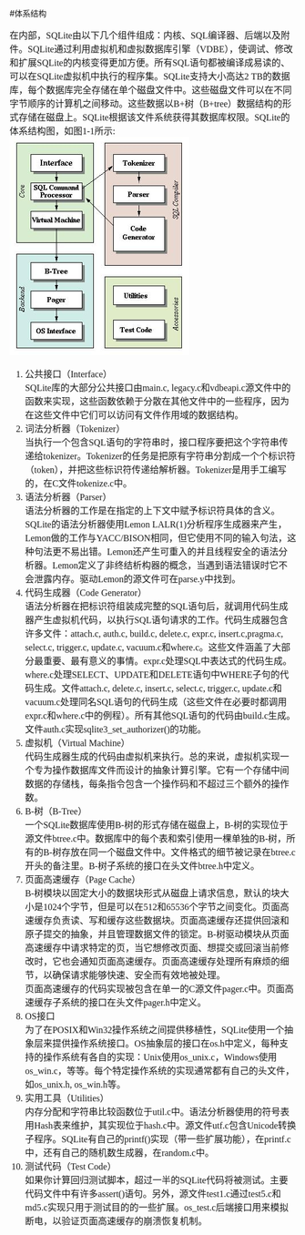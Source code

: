 #体系结构
<font face="微软雅黑" size="3px">

在内部，SQLite由以下几个组件组成：内核、SQL编译器、后端以及附件。SQLite通过利用虚拟机和虚拟数据库引擎（VDBE），使调试、修改和扩展SQLite的内核变得更加方便。所有SQL语句都被编译成易读的、可以在SQLite虚拟机中执行的程序集。SQLite支持大小高达2 TB的数据库，每个数据库完全存储在单个磁盘文件中。这些磁盘文件可以在不同字节顺序的计算机之间移动。这些数据以B+树（B+tree）数据结构的形式存储在磁盘上。SQLite根据该文件系统获得其数据库权限。SQLite的体系结构图，如图1-1所示:  
<img src="img1-1.jpg"> 
1. 公共接口（Interface）  
SQLite库的大部分公共接口由main.c, legacy.c和vdbeapi.c源文件中的函数来实现，这些函数依赖于分散在其他文件中的一些程序，因为在这些文件中它们可以访问有文件作用域的数据结构。  
2. 词法分析器（Tokenizer）    
当执行一个包含SQL语句的字符串时，接口程序要把这个字符串传递给tokenizer。Tokenizer的任务是把原有字符串分割成一个个标识符（token），并把这些标识符传递给解析器。Tokenizer是用手工编写的，在C文件tokenize.c中。  
3. 语法分析器（Parser）  
语法分析器的工作是在指定的上下文中赋予标识符具体的含义。SQLite的语法分析器使用Lemon LALR(1)分析程序生成器来产生，Lemon做的工作与YACC/BISON相同，但它使用不同的输入句法，这种句法更不易出错。Lemon还产生可重入的并且线程安全的语法分析器。Lemon定义了非终结析构器的概念，当遇到语法错误时它不会泄露内存。驱动Lemon的源文件可在parse.y中找到。  
4. 代码生成器（Code Generator）  
语法分析器在把标识符组装成完整的SQL语句后，就调用代码生成器产生虚拟机代码，以执行SQL语句请求的工作。代码生成器包含许多文件：attach.c, auth.c, build.c, delete.c, expr.c, insert.c,pragma.c, select.c, trigger.c, update.c, vacuum.c和where.c。这些文件涵盖了大部分最重要、最有意义的事情。expr.c处理SQL中表达式的代码生成。where.c处理SELECT、UPDATE和DELETE语句中WHERE子句的代码生成。文件attach.c, delete.c, insert.c, select.c, trigger.c, update.c和vacuum.c处理同名SQL语句的代码生成（这些文件在必要时都调用expr.c和where.c中的例程）。所有其他SQL语句的代码由build.c生成。文件auth.c实现sqlite3_set_authorizer()的功能。  
5. 虚拟机（Virtual Machine）  
代码生成器生成的代码由虚拟机来执行。总的来说，虚拟机实现一个专为操作数据库文件而设计的抽象计算引擎。它有一个存储中间数据的存储栈，每条指令包含一个操作码和不超过三个额外的操作数。  
6. B-树（B-Tree）  
一个SQLite数据库使用B-树的形式存储在磁盘上，B-树的实现位于源文件btree.c中。数据库中的每个表和索引使用一棵单独的B-树，所有的B-树存放在同一个磁盘文件中。文件格式的细节被记录在btree.c开头的备注里。B-树子系统的接口在头文件btree.h中定义。  
7. 页面高速缓存（Page Cache）    
 B-树模块以固定大小的数据块形式从磁盘上请求信息，默认的块大小是1024个字节，但是可以在512和65536个字节之间变化。页面高速缓存负责读、写和缓存这些数据块。页面高速缓存还提供回滚和原子提交的抽象，并且管理数据文件的锁定。B-树驱动模块从页面高速缓存中请求特定的页，当它想修改页面、想提交或回滚当前修改时，它也会通知页面高速缓存。页面高速缓存处理所有麻烦的细节，以确保请求能够快速、安全而有效地被处理。<br>
页面高速缓存的代码实现被包含在单一的C源文件pager.c中。页面高速缓存子系统的接口在头文件pager.h中定义。  
8. OS接口  
为了在POSIX和Win32操作系统之间提供移植性，SQLite使用一个抽象层来提供操作系统接口。OS抽象层的接口在os.h中定义，每种支持的操作系统有各自的实现：Unix使用os_unix.c，Windows使用os_win.c，等等。每个特定操作系统的实现通常都有自己的头文件，如os_unix.h, os_win.h等。  
9. 实用工具（Utilities）  
内存分配和字符串比较函数位于util.c中。语法分析器使用的符号表用Hash表来维护，其实现位于hash.c中。源文件utf.c包含Unicode转换子程序。SQLite有自己的printf()实现（带一些扩展功能），在printf.c中，还有自己的随机数生成器，在random.c中。  
10. 测试代码（Test Code）  
如果你计算回归测试脚本，超过一半的SQLite代码将被测试。主要代码文件中有许多assert()语句。另外，源文件test1.c通过test5.c和md5.c实现只用于测试目的的一些扩展。os_test.c后端接口用来模拟断电，以验证页面高速缓存的崩溃恢复机制。